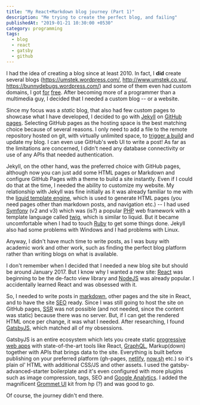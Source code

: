 ```yaml
---
title: "My React+Markdown blog journey (Part 1)"
description: "Me trying to create the perfect blog, and failing"
publishedAt: "2019-01-21 10:30:00 +0530"
category: programming
tags:
  - blog
  - react
  - gatsby
  - github
---
```


I had the idea of creating a blog since at least 2010. In fact, I **did** create
several blogs (<https://umstek.wordpress.com/>, <http://www.umstek.co.vu/>,
<https://bunnydebugs.wordpress.com/>) and some of them even had custom domains,
I got [for](https://codotvu.co/ "co.vu")
[free](https://www.freenom.com/en/index.html?lang=en "Freenom"). After becoming
more of a programmer than a multimedia guy, I decided that I needed a custom
blog -- or a website.

Since my focus was a _static_ blog, that also had few custom pages to showcase
what I have developed, I decided to go with [Jekyll](https://jekyllrb.com/)
on [GitHub pages](https://pages.github.com/). Selecting GitHub pages as the
hosting space is the best matching choice because of several reasons. I only
need to add a file to the remote repository hosted on git, with virtually
unlimited space, to [trigger a build](https://travis-ci.org/ "Travis-CI") and
update my blog. I can even use GitHub's web UI to write a post! As far as the
limitations are concerned, I didn't need any database connectivity or use of
any APIs that needed authentication.

Jekyll, on the other hand, was the preferred choice with GitHub pages, although
now you can just add some HTML pages or Markdown and configure GitHub Pages
with a theme to build a site instantly. Even if I could do that at the time, I
needed the ability to customize my website. My relationship with Jekyll was
fine initially as it was already familiar to me with the
[liquid template engine](https://shopify.github.io/liquid/), which is used to
generate HTML pages (you need pages other than markdown posts, and navigation
etc.) -- I had used [Symfony](https://symfony.com/) (v2 and v3) which was (is?)
a popular [PHP](https://secure.php.net/manual/en/intro-whatis.php) web
framework with a template language called [twig](https://twig.symfony.com/),
which is similar to liquid. But it became uncomfortable when I had to touch
[Ruby](https://www.ruby-lang.org/en/) to get some things done. Jekyll also had
some problems with Windows and I had problems with Linux.

Anyway, I didn't have much time to write posts, as I was busy with academic
work and other work, such as finding the perfect blog platform rather than
writing blogs on what is available.

I don't remember when I decided that I needed a new blog site but should be
around January 2017. But I know why I wanted a new site:
[React](https://reactjs.org/) was beginning to be the de-facto view library and
[NodeJS](https://nodejs.org/en/) was already popular. I accidentally learned
React and was obsessed with it.

So, I needed to write posts in
[markdown](https://en.wikipedia.org/wiki/Markdown), other pages and the site in
React, and to have the site
[SEO](https://en.wikipedia.org/wiki/Search_engine_optimization) ready. Since I
was still going to host the site on GitHub pages,
[SSR](https://alligator.io/react/server-side-rendering/) was not possible
(and not needed, since the content was static) because there was no server.
But, if I can get the rendered HTML once per change, it was what I needed.
After researching, I found [GatsbyJS](https://www.gatsbyjs.org/), which matched
all of my obsessions.

GatsbyJS is an entire ecosystem which lets you create static
[progressive web apps](https://developers.google.com/web/progressive-web-apps/)
with state-of-the-art tools like React, [GraphQL](https://graphql.org/),
Markup(down) together with APIs that brings data to the site. Everything is
built before publishing on your preferred platform (gh-pages,
[netlify](https://www.netlify.com/), [now.sh](https://zeit.co/now) etc.) so
it's plain ol' HTML with additional CSS/JS and other assets. I used the
gatsby-advanced-starter boilerplate and it's even configured with more plugins
such as image compression, tags, SEO and
[Google Analytics](https://analytics.google.com/analytics/web/). I added the
magnificent [Grommet UI](https://v1.grommet.io/) kit from hp (?) and was good to
go.

Of course, the journey didn't end there.
